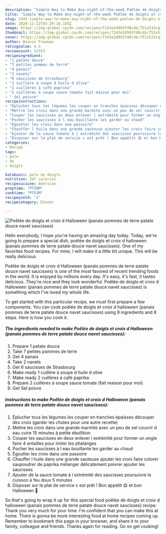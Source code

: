```yaml
---
description: "Simple Way to Make Any-night-of-the-week Poêlée de doigts et croix d Halloween (panais pommes de terre patate douce navet saucisses)"
title: "Simple Way to Make Any-night-of-the-week Poêlée de doigts et croix d Halloween (panais pommes de terre patate douce navet saucisses)"
slug: 3343-simple-way-to-make-any-night-of-the-week-poelee-de-doigts-et-croix-d-halloween-panais-pommes-de-terre-patate-douce-navet-saucisses
date: 2020-11-22T03:29:18.335Z
image: https://img-global.cpcdn.com/recipes/f143e2d993fd0c4b/751x532cq70/poelee-de-doigts-et-croix-d-halloween-panais-pommes-de-terre-patate-douce-navet-saucisses-photo-principale-de-la-recette.jpg
thumbnail: https://img-global.cpcdn.com/recipes/f143e2d993fd0c4b/751x532cq70/poelee-de-doigts-et-croix-d-halloween-panais-pommes-de-terre-patate-douce-navet-saucisses-photo-principale-de-la-recette.jpg
cover: https://img-global.cpcdn.com/recipes/f143e2d993fd0c4b/751x532cq70/poelee-de-doigts-et-croix-d-halloween-panais-pommes-de-terre-patate-douce-navet-saucisses-photo-principale-de-la-recette.jpg
author: Winnie Freeman
ratingvalue: 4.5
reviewcount: 32153
recipeingredient:
- "1 patate douce"
- "7 petites pommes de terre"
- "4 panais"
- "2 navets"
- "6 saucisses de Strasbourg"
- "1 cuillère à soupe d huile d olive"
- "2 cuillères à café paprika"
- "2 cuillères à soupe sauce tomate fait maison pour moi"
- " Sel poivre"
recipeinstructions:
- "Éplucher tous les légumes les couper en tranches épaisses découper des croix (garder les chutes pour une autre recette)"
- "Mettre les croix dans une grande marmite avec un peu de sel couvrir d eau cuire 15 minutes à petite ébullition"
- "Couper les saucisses en deux enlever l extrémité pour former un ongle faire 4 entailles pour imiter les phalanges"
- "Pocher les saucisses à l eau bouillante les garder au chaud"
- "Égoutter les croix dans une passoire"
- "Chauffer l huile dans une grande sauteuse ajouter les croix faire colorer saupoudrer de paprika mélanger délicatement poivrer ajouter les saucisses"
- "Ajouter de la sauce tomate à l extrémité des saucisses poursuivre la cuisson à feu doux 5 minutes"
- "Disposer sur le plat de service c est prêt ! Bon appétit 😋 et bon Halloween 🎃"
categories:
- Recipe
tags:
- pole
- de
- doigts

katakunci: pole de doigts 
nutrition: 247 calories
recipecuisine: American
preptime: "PT36M"
cooktime: "PT53M"
recipeyield: "1"
recipecategory: Dinner

---
```



![Poêlée de doigts et croix d Halloween (panais pommes de terre patate douce navet saucisses)](https://img-global.cpcdn.com/recipes/f143e2d993fd0c4b/751x532cq70/poelee-de-doigts-et-croix-d-halloween-panais-pommes-de-terre-patate-douce-navet-saucisses-photo-principale-de-la-recette.jpg)

Hello everybody, I hope you're having an amazing day today. Today, we're going to prepare a special dish, poêlée de doigts et croix d halloween (panais pommes de terre patate douce navet saucisses). One of my favorites food recipes. For mine, I will make it a little bit unique. This will be really delicious.

Poêlée de doigts et croix d Halloween (panais pommes de terre patate douce navet saucisses) is one of the most favored of recent trending foods in the world. It is enjoyed by millions every day. It's easy, it's fast, it tastes delicious. They're nice and they look wonderful. Poêlée de doigts et croix d Halloween (panais pommes de terre patate douce navet saucisses) is something which I've loved my whole life.




To get started with this particular recipe, we must first prepare a few components. You can cook poêlée de doigts et croix d halloween (panais pommes de terre patate douce navet saucisses) using 9 ingredients and 8 steps. Here is how you cook it.

<!--inarticleads1-->

##### The ingredients needed to make Poêlée de doigts et croix d Halloween (panais pommes de terre patate douce navet saucisses):

1. Prepare 1 patate douce
1. Take 7 petites pommes de terre
1. Get 4 panais
1. Take 2 navets
1. Get 6 saucisses de Strasbourg
1. Make ready 1 cuillère à soupe d huile d olive
1. Make ready 2 cuillères à café paprika
1. Prepare 2 cuillères à soupe sauce tomate (fait maison pour moi)
1. Get  Sel poivre




<!--inarticleads2-->

##### Instructions to make Poêlée de doigts et croix d Halloween (panais pommes de terre patate douce navet saucisses):

1. Éplucher tous les légumes les couper en tranches épaisses découper des croix (garder les chutes pour une autre recette)
1. Mettre les croix dans une grande marmite avec un peu de sel couvrir d eau cuire 15 minutes à petite ébullition
1. Couper les saucisses en deux enlever l extrémité pour former un ongle faire 4 entailles pour imiter les phalanges
1. Pocher les saucisses à l eau bouillante les garder au chaud
1. Égoutter les croix dans une passoire
1. Chauffer l huile dans une grande sauteuse ajouter les croix faire colorer saupoudrer de paprika mélanger délicatement poivrer ajouter les saucisses
1. Ajouter de la sauce tomate à l extrémité des saucisses poursuivre la cuisson à feu doux 5 minutes
1. Disposer sur le plat de service c est prêt ! Bon appétit 😋 et bon Halloween 🎃




So that's going to wrap it up for this special food poêlée de doigts et croix d halloween (panais pommes de terre patate douce navet saucisses) recipe. Thank you very much for your time. I'm confident that you can make this at home. There is gonna be more interesting food at home recipes coming up. Remember to bookmark this page in your browser, and share it to your family, colleague and friends. Thanks again for reading. Go on get cooking!
